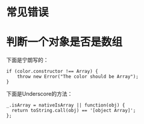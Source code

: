常见错误
===
# 判断一个对象是否是数组
下面是宁朗写的：

```
if (color.constructor !== Array) {
	throw new Error("The color should be Array");
}
```
下面是Underscore的方法：

```
_.isArray = nativeIsArray || function(obj) {
  return toString.call(obj) == '[object Array]';
};
```
